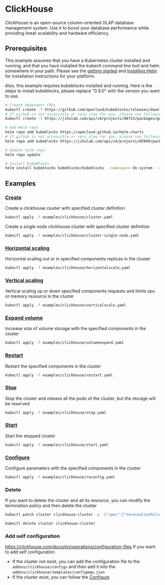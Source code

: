 # ClickHouse

ClickHouse is an open-source column-oriented OLAP database management system. Use it to boost your database performance while providing linear scalability and hardware efficiency.

## Prerequisites

This example assumes that you have a Kubernetes cluster installed and running, and that you have installed the kubectl command line tool and helm somewhere in your path. Please see the [getting started](https://kubernetes.io/docs/setup/)  and [Installing Helm](https://helm.sh/docs/intro/install/) for installation instructions for your platform.

Also, this example requires kubeblocks installed and running. Here is the steps to install kubeblocks, please replace "0.9.0" with the version you want to use.
```bash
# Create dependent CRDs
kubectl create -f https://github.com/apecloud/kubeblocks/releases/download/v0.9.0/kubeblocks_crds.yaml
# If github is not accessible or very slow for you, please use following command instead
kubectl create -f https://jihulab.com/api/v4/projects/98723/packages/generic/kubeblocks/v0.9.0/kubeblocks_crds.yaml

# Add Helm repo
helm repo add kubeblocks https://apecloud.github.io/helm-charts
# If github is not accessible or very slow for you, please use following repo instead
helm repo add kubeblocks https://jihulab.com/api/v4/projects/85949/packages/helm/stable

# Update helm repo
helm repo update

# Install KubeBlocks
helm install kubeblocks kubeblocks/kubeblocks --namespace kb-system --create-namespace --version="0.9.0"
```

## Examples

### [Create](cluster.yaml)
Create a clickhouse cluster with specified cluster definition
```bash
kubectl apply -f examples/clickhouse/cluster.yaml
```

Create a single node clickhouse cluster with specified cluster definition
```bash
kubectl apply -f examples/clickhouse/cluster-single-node.yaml
```

### [Horizontal scaling](horizontalscale.yaml)
Horizontal scaling out or in specified components replicas in the cluster
```bash
kubectl apply -f examples/clickhouse/horizontalscale.yaml
```

### [Vertical scaling](verticalscale.yaml)
Vertical scaling up or down specified components requests and limits cpu or memory resource in the cluster
```bash
kubectl apply -f examples/clickhouse/verticalscale.yaml
```

### [Expand volume](volumeexpand.yaml)
Increase size of volume storage with the specified components in the cluster
```bash
kubectl apply -f examples/clickhouse/volumeexpand.yaml
```

### [Restart](restart.yaml)
Restart the specified components in the cluster
```bash
kubectl apply -f examples/clickhouse/restart.yaml
```

### [Stop](stop.yaml)
Stop the cluster and release all the pods of the cluster, but the storage will be reserved
```bash
kubectl apply -f examples/clickhouse/stop.yaml
```

### [Start](start.yaml)
Start the stopped cluster
```bash
kubectl apply -f examples/clickhouse/start.yaml
```

### [Configure](reconfig.yaml)
Configure parameters with the specified components in the cluster
```bash
kubectl apply -f examples/clickhouse/reconfig.yaml
```

### Delete
If you want to delete the cluster and all its resource, you can modify the termination policy and then delete the cluster
```bash
kubectl patch cluster clickhouse-cluster -p '{"spec":{"terminationPolicy":"WipeOut"}}' --type="merge"

kubectl delete cluster clickhouse-cluster
```

### Add self configuration
https://clickhouse.com/docs/en/operations/configuration-files
If you want to add self configuration
- If the cluster not exist, you can add the configuration file to the `addons/clickhouse/configs` and then add it into the `addons/clickhouse/templates/configmap.json`
- If the cluster exist, you can follow the [Configure](reconfig.yaml)
